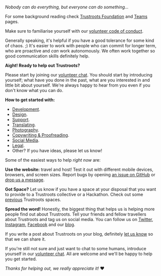 _Nobody can do everything, but everyone can do something…_

For some background reading check [Trustroots Foundation](https://www.trustroots.org/foundation) and [Teams](https://www.trustroots.org/team) pages.

Make sure to familiarise yourself with our [volunteer code of conduct](https://github.com/Trustroots/trustroots/blob/master/CODE_OF_CONDUCT.md#readme).

Generally speaking, it's helpful if you have a good tolerance for some kind of chaos. ;) It's easier to work with people who can commit for longer term, who are proactive and _can_ work autonomously. We often work together so good communication skills definitely help.

**Aight! Ready to help out Trustroots?**

Please start by joining our [volunteer chat](Chat.md). You should start by introducing yourself; what have you done in the past, what are you interested in and little bit about yourself. We're always happy to hear from you even if you don't know what you can do.

**How to get started with:**

- [Development](Development-Getting-Started.md).
- [Design](Design-Getting-Started.md).
- [Support](Support-Getting-Started.md).
- [Translating](Translating-Getting-Started.md).
- [Photography](Photos.md).
- [Copywriting & Proofreading](Copywriting-Getting-Started.md).
- [Social Media](Social-Media-Getting-Started.md).
- [Legal](Legal-Getting-Started.md).
- Other? If you have ideas, please let us know!

Some of the easiest ways to help _right now_ are:

**Use the website:** travel and host! Test it out with different mobile devices, browsers, and screen sizes. Report bugs by opening [an issue on GitHub](https://github.com/Trustroots/trustroots/issues/new) or [drop us a message](https://www.trustroots.org/contact).

**Got Space?** Let us know if you have a space at your disposal that you want to provide to a Trustroots collective or a Hackathon. Check out some <a href="https://nomadwiki.org/en/Trustroots_Iberian_Collective_2018">previous</a> Trustroots spaces.

**Spread the word!** Honestly, the biggest thing that helps us is helping more people find out about Trustroots. Tell your friends and fellow travellers about Trustroots and tag us on social media. You can follow us on [Twitter](https://twitter.com/trustroots), [Instagram](https://www.instagram.com/trustroots/), [Facebook](https://www.facebook.com/trustroots.org/) and our [blog](https://ideas.trustroots.org/).

If you write a post about Trustroots on your blog, definitely [let us know](https://www.trustroots.org/contact) so that we can share it.

If you're still not sure and just want to chat to some humans, introduce yourself in our [volunteer chat](Chat.md). All are welcome and we'll be happy to help you get started.

_Thanks for helping out, we really appreciate it!_ ❤️
